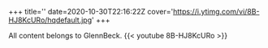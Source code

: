 +++
title=''
date=2020-10-30T22:16:22Z
cover='https://i.ytimg.com/vi/8B-HJ8KcURo/hqdefault.jpg'
+++

All content belongs to GlennBeck.
{{< youtube 8B-HJ8KcURo >}}
